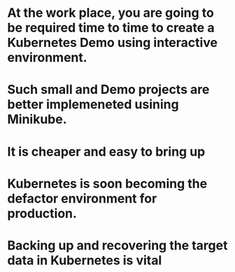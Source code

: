 # At the work place, you are going to be required time to time to create a Kubernetes Demo using interactive environment. 

# Such small and Demo projects are better implemeneted usining Minikube. 

# It is cheaper and easy to bring up

# Kubernetes is soon becoming the defactor environment for production. 

# Backing up and recovering the target data in Kubernetes is vital 
